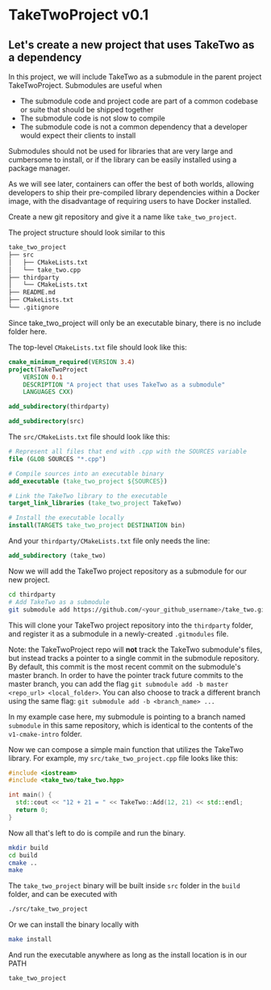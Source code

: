 # TakeTwoProject v0.1

## Let's create a new project that uses TakeTwo as a dependency

In this project, we will include TakeTwo as a submodule in the parent project TakeTwoProject. Submodules are useful when
* The submodule code and project code are part of a common codebase or suite that should be shipped together
* The submodule code is not slow to compile
* The submodule code is not a common dependency that a developer would expect their clients to install

Submodules should not be used for libraries that are very large and cumbersome to install, or if the library can be easily installed using a package manager.

As we will see later, containers can offer the best of both worlds, allowing developers to ship their pre-compiled library dependencies within a Docker image, with the disadvantage of requiring users to have Docker installed.

Create a new git repository and give it a name like `take_two_project`.

The project structure should look similar to this

```bash
take_two_project
├── src
│   ├── CMakeLists.txt
│   └── take_two.cpp
├── thirdparty
│   └── CMakeLists.txt
├── README.md
├── CMakeLists.txt
└── .gitignore
```

Since take_two_project will only be an executable binary, there is no include folder here.

The top-level `CMakeLists.txt` file should look like this:

```cmake
cmake_minimum_required(VERSION 3.4)
project(TakeTwoProject
    VERSION 0.1
    DESCRIPTION "A project that uses TakeTwo as a submodule"
    LANGUAGES CXX)

add_subdirectory(thirdparty)

add_subdirectory(src)
```

The `src/CMakeLists.txt` file should look like this:

```cmake
# Represent all files that end with .cpp with the SOURCES variable
file (GLOB SOURCES "*.cpp")

# Compile sources into an executable binary
add_executable (take_two_project ${SOURCES})

# Link the TakeTwo library to the executable
target_link_libraries (take_two_project TakeTwo)

# Install the executable locally
install(TARGETS take_two_project DESTINATION bin)
```

And your `thirdparty/CMakeLists.txt` file only needs the line:

```cmake
add_subdirectory (take_two)
```

Now we will add the TakeTwo project repository as a submodule for our new project.

```bash
cd thirdparty
# Add TakeTwo as a submodule
git submodule add https://github.com/<your_github_username>/take_two.git take_two
```

This will clone your TakeTwo project repository into the `thirdparty` folder, and register it as a submodule in a newly-created `.gitmodules` file.

Note: the TakeTwoProject repo will **not** track the TakeTwo submodule's files, but instead tracks a pointer to a single commit in the submodule repository. By default, this commit is the most recent commit on the submodule's master branch. In order to have the pointer track future commits to the master branch, you can add the flag `git submodule add -b master <repo_url> <local_folder>`.  You can also choose to track a different branch using the same flag: `git submodule add -b <branch_name> ...`

In my example case here, my submodule is pointing to a branch named `submodule` in this same repository, which is identical to the contents of the `v1-cmake-intro` folder.

Now we can compose a simple main function that utilizes the TakeTwo library. For example, my `src/take_two_project.cpp` file looks like this:

```cpp
#include <iostream>
#include <take_two/take_two.hpp>

int main() {
  std::cout << "12 + 21 = " << TakeTwo::Add(12, 21) << std::endl;
  return 0;
}
```

Now all that's left to do is compile and run the binary.

```bash
mkdir build
cd build
cmake ..
make
```

The `take_two_project` binary will be built inside `src` folder in the `build` folder, and can be executed with

```bash
./src/take_two_project
```

Or we can install the binary locally with

```bash
make install
```

And run the executable anywhere as long as the install location is in our PATH

```bash
take_two_project
```
